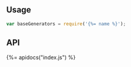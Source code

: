 ## Usage

```js
var baseGenerators = require('{%= name %}');
```

## API
{%= apidocs("index.js") %}
